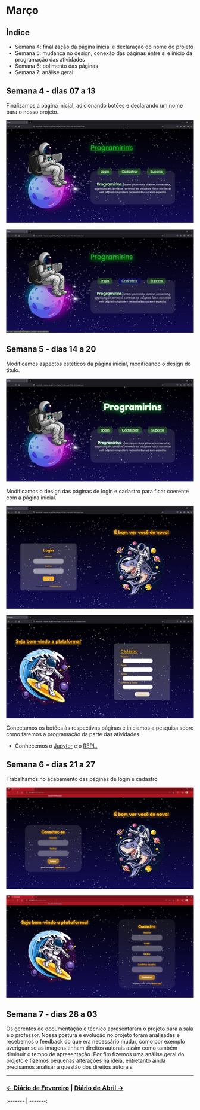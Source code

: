# Março

## Índice
- Semana 4: finalização da página inicial e declaração do nome do projeto
- Semana 5: mudança no design, conexão das páginas entre si e início da programação das atividades
- Semana 6: polimento das páginas
- Semana 7: análise geral

## Semana 4 - dias 07 a 13
Finalizamos a página inicial, adicionando botões e declarando um nome para o nosso projeto.

![SitePaginaInicial3](./Imagens/Mar_01.jpg)

![SitePaginaInicial3.1](./Imagens/Mar_01.1.jpg)

## Semana 5 - dias 14 a 20
Modificamos aspectos estéticos da página inicial, modificando o design do título.

![SitePaginaInicial3.2](./Imagens/Mar_02.jpg)

Modificamos o design das páginas de login e cadastro para ficar coerente com a página inicial.

![SitePaginaLogin](./Imagens/Mar_03.jpg)

![SitePaginaCadastro](./Imagens/Mar_04.jpg)

Conectamos os botões às respectivas páginas e iniciamos a pesquisa sobre como faremos a programação da parte das atividades.
- Conhecemos o [Jupyter](https://jupyter.org/) e o [REPL.](https://en.wikipedia.org/wiki/Read%E2%80%93eval%E2%80%93print_loop)

## Semana 6 - dias 21 a 27
Trabalhamos no acabamento das páginas de login e cadastro

![SitePaginaLogin2](./Imagens/Mar_03.2.jpg)

![SitePaginaCadastro2](./Imagens/Mar_04.2.jpg)

## Semana 7 - dias 28 a 03
Os gerentes de documentação e técnico apresentaram o projeto para a sala e o professor. Nossa postura e evolução no projeto foram analisadas e recebemos o feedback do que era necessário mudar, como por exemplo averiguar se as imagens tinham direitos autorais assim como também diminuir o tempo de apresentação. Por fim fizemos uma análise geral do projeto e fizemos pequenas alterações na ideia, entretanto ainda precisamos analisar a questão dos direitos autorais.

--- 

### [← Diário de Fevereiro](https://github.com/NatanPolsak/Programirins-by-VP/blob/main/diario/Fevereiro.md) | [Diário de Abril →](https://github.com/NatanPolsak/Programirins-by-VP/blob/main/diario/Abril.md)
:------- | -------:
